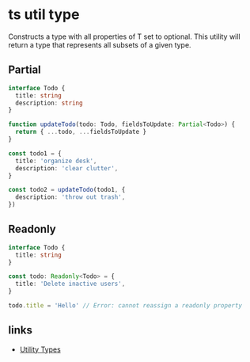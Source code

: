 # ts util type

Constructs a type with all properties of T set to optional. This utility will return a type that represents all subsets of a given type.

## Partial<T>

```ts
interface Todo {
  title: string
  description: string
}

function updateTodo(todo: Todo, fieldsToUpdate: Partial<Todo>) {
  return { ...todo, ...fieldsToUpdate }
}

const todo1 = {
  title: 'organize desk',
  description: 'clear clutter',
}

const todo2 = updateTodo(todo1, {
  description: 'throw out trash',
})
```

## Readonly<T>

```ts
interface Todo {
  title: string
}

const todo: Readonly<Todo> = {
  title: 'Delete inactive users',
}

todo.title = 'Hello' // Error: cannot reassign a readonly property
```

## links

- [Utility Types](https://www.typescriptlang.org/docs/handbook/utility-types.html#excludetu)
